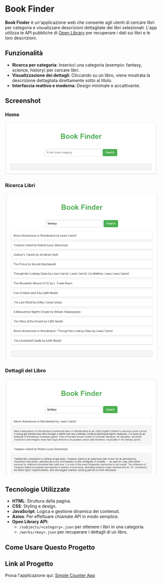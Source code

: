 # Book Finder

**Book Finder** è un'applicazione web che consente agli utenti di cercare libri per categoria e visualizzare descrizioni dettagliate dei libri selezionati. L'app utilizza le API pubbliche di [Open Library](https://openlibrary.org/developers/api) per recuperare i dati sui libri e le loro descrizioni.

## **Funzionalità**

- **Ricerca per categoria**: Inserisci una categoria (esempio: fantasy, science, history) per cercare libri.
- **Visualizzazione dei dettagli**: Cliccando su un libro, viene mostrata la descrizione dettagliata direttamente sotto al titolo.
- **Interfaccia reattiva e moderna**: Design minimale e accattivante.

## **Screenshot**

### **Home**
![Home](imm/home.PNG)

### **Ricerca Libri**
![Schermata ricerca libri](imm/RicercaLibri.PNG)

### **Dettagli del Libro**
![Schermata dettagli libro](imm/DescrizioneLibri.PNG)

## **Tecnologie Utilizzate**

- **HTML**: Struttura della pagina.
- **CSS**: Styling e design.
- **JavaScript**: Logica e gestione dinamica dei contenuti.
- **Axios**: Per effettuare chiamate API in modo semplice.
- **Open Library API**:
  - `/subjects/<category>.json` per ottenere i libri in una categoria.
  - `/works/<key>.json` per recuperare i dettagli di un libro.

## **Come Usare Questo Progetto**

## Link al Progetto
Prova l'applicazione qui: [Simple Counter App](https://counter-busa-alessandro.netlify.app/)
